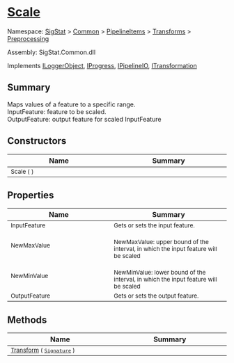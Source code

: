 # [Scale](./Scale.md)

Namespace: [SigStat]() > [Common](./../../../README.md) > [PipelineItems]() > [Transforms]() > [Preprocessing](./README.md)

Assembly: SigStat.Common.dll

Implements [ILoggerObject](./../../../ILoggerObject.md), [IProgress](./../../../Helpers/IProgress.md), [IPipelineIO](./../../../Pipeline/IPipelineIO.md), [ITransformation](./../../../ITransformation.md)

## Summary
Maps values of a feature to a specific range.  <br>InputFeature: feature to be scaled.<br>OutputFeature: output feature for scaled InputFeature

## Constructors

| Name<img width=400> | Summary<img width=400> | 
| --- | --- | 
| <sub>Scale (  )</sub>| <sub></sub>| <br>


## Properties

| Name<img width=400> | Summary<img width=400> | 
| --- | --- | 
| <sub>InputFeature</sub>| <sub>Gets or sets the input feature.</sub>| <br>
| <sub>NewMaxValue</sub>| <sub><br>NewMaxValue: upper bound of the interval, in which the input feature will be scaled</sub>| <br>
| <sub>NewMinValue</sub>| <sub><br>NewMinValue: lower bound of the interval, in which the input feature will be scaled</sub>| <br>
| <sub>OutputFeature</sub>| <sub>Gets or sets the output feature.</sub>| <br>


## Methods

| Name<img width=400> | Summary<img width=400> | 
| --- | --- | 
| <sub>[Transform](./Methods/Scale-100663855.md) ( [`Signature`](./../../../Signature.md) )</sub>| <sub></sub>| <br>


